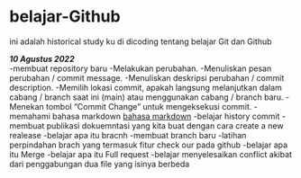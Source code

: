 # belajar-Github
ini adalah historical study ku di dicoding tentang belajar Git dan Github

***10 Agustus 2022***   
-membuat repository baru
-Melakukan perubahan.
-Menuliskan pesan perubahan / commit message.
-Menuliskan deskripsi perubahan / commit description.
-Memilih lokasi commit, apakah langsung melanjutkan dalam cabang / branch saat ini (main) atau menggunakan cabang / branch baru.
-Menekan tombol “Commit Change” untuk mengeksekusi commit.
-memahami bahasa markdown [bahasa markdown](https://www.markdownguide.org/basic-syntax/)
-belajar history commit
-membuat publikasi dokuemntasi yang kita buat dengan cara create a new realease
-belajar apa itu bracnh
-membuat branch baru
-latihan perpindahan brach yang termasuk fitur check our pada github
-belajar apa itu Merge
-belajar apa itu Full request
-belajar menyelesaikan conflict akibat dari penggabungan dua file yang isinya berbeda
